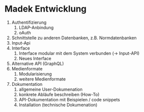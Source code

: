 # Madek Entwicklung

1. Authentifizierung
   1. LDAP-Anbindung
   2. oAuth
2. Schnittstelle zu anderen Datenbanken, z.B. Normdatenbanken
3. Input-Api
4. Interface
   1. Interface modular mit dem System verbunden (&rarr; Input-API)
   2. Neues Interface  
5. Alternative API (GraphQL)
6. Medienformate
   1. Modularisierung
   2. weitere Medienformate
7. Dokumentation
   1. allgemeine User-Dokumenation
   2. konkrete Abläufe beschreiben (How-To)
   3. API-Dokumentation mit Beispielen / code snippets
   4. Installation (technische Dokumenation)